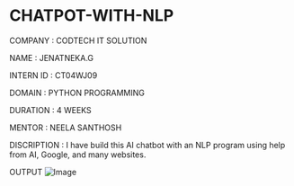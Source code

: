 # CHATPOT-WITH-NLP 

COMPANY : CODTECH IT SOLUTION

NAME : JENATNEKA.G

INTERN ID : CT04WJ09

DOMAIN : PYTHON PROGRAMMING

DURATION : 4 WEEKS

MENTOR : NEELA SANTHOSH

DISCRIPTION : I have build this AI chatbot with an NLP program using help from AI, Google, and many websites.

OUTPUT 
![Image](https://github.com/user-attachments/assets/03bab8ec-2d23-4df8-b78f-c99180a46024)
